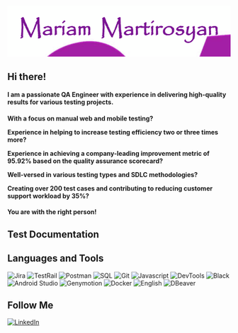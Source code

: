 ![Header](https://github.com/MartirosyanQA/MartirosyanQA/blob/main/assets/download.gif)

## Hi there!

<h4>I am a passionate QA Engineer with experience in delivering high-quality results for various testing projects. <h4>

 <h4>
 
 <p> <p

 <h4>
 With a focus on manual web and mobile testing?  

Experience in helping to increase testing efficiency two or three times more? 

Experience in achieving a company-leading improvement metric of 95.92% based on the quality assurance scorecard? 

Well-versed in various testing types and SDLC methodologies? 

Creating over  200 test cases and contributing to reducing customer support workload by 35%? <h4>

<h4> You are with the right person! <h4>


## Test Documentation 

## Languages and Tools
![Jira](https://img.shields.io/badge/-Jira-090909?style=for-the-badge&logo=jira&logoColor=blue)
![TestRail](https://img.shields.io/badge/-TestRail-090909?style=for-the-badge&logo=testrail)
![Postman](https://img.shields.io/badge/-Postman-090909?style=for-the-badge&logo=postman)
![SQL](https://img.shields.io/badge/-PostgreSQL-090909?style=for-the-badge&logo=postgresql)
![Git](https://img.shields.io/badge/-Git-090909?style=for-the-badge&logo=git)
![Javascript](https://img.shields.io/badge/-Javascript-090909?style=for-the-badge&logo=javascript)
![DevTools](https://img.shields.io/badge/-DevTools-090909?style=for-the-badge&logo=googlechrome)
![Black](https://img.shields.io/badge/-Static_Testing-090909?style=for-the-badge)
![Android Studio](https://img.shields.io/badge/-Android_Studio-090909?style=for-the-badge&logo=androidstudio)
![Genymotion](https://img.shields.io/badge/-Genymotion-090909?style=for-the-badge&logo=genymotion)
![Docker](https://img.shields.io/badge/-Docker-090909?style=for-the-badge&logo=docker)
![English](https://img.shields.io/badge/-English_B2-090909?style=for-the-badge)
![DBeaver](https://img.shields.io/badge/-DBeaver-090909?style=for-the-badge&logo=dbeaver)

## Follow Me
[![LinkedIn](https://img.shields.io/badge/-LinkedIn-blue?style=for-the-badge&logo=linkedin)](https://www.linkedin.com/in/mariam-martirosyan-053247276
)
